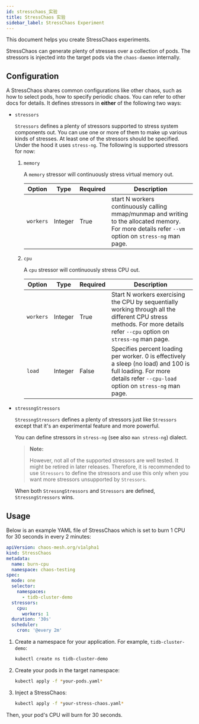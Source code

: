 ```yaml
---
id: stresschaos_实验
title: StressChaos 实验
sidebar_label: StressChaos Experiment
---
```


This document helps you create StressChaos experiments.

StressChaos can generate plenty of stresses over a collection of pods. The stressors is injected into the target pods via the `chaos-daemon` internally.

## Configuration

A StressChaos shares common configurations like other chaos, such as how to select pods, how to specify periodic chaos. You can refer to other docs for details. It defines stressors in **either** of the following two ways:

- `stressors`

  `Stressors` defines a plenty of stressors supported to stress system components out. You can use one or more of them to make up various kinds of stresses. At least one of the stressors should be specified. Under the hood it uses `stress-ng`. The following is supported stressors for now:

  1. `memory`

     A `memory` stressor will continuously stress virtual memory out.

     | Option    | Type    | Required | Description                                                                                                                                         |
     | --------- | ------- | -------- | --------------------------------------------------------------------------------------------------------------------------------------------------- |
     | `workers` | Integer | True     | start N workers continuously calling mmap/munmap and writing to the allocated memory. For more details refer `--vm` option on `stress-ng` man page. |

  2. `cpu`

     A `cpu` stressor will continuously stress CPU out.

     | Option    | Type    | Required | Description                                                                                                                                                                      |
     | --------- | ------- | -------- | -------------------------------------------------------------------------------------------------------------------------------------------------------------------------------- |
     | `workers` | Integer | True     | Start  N  workers  exercising  the  CPU  by  sequentially  working  through all the different CPU stress methods. For more details refer `--cpu` option on `stress-ng` man page. |
     | `load`    | Integer | False    | Specifies percent loading per worker. 0 is effectively a sleep (no load) and 100 is full loading. For more details refer `--cpu-load` option on `stress-ng` man page.            |

- `stressngStressors`

  `StressngStressors` defines a plenty of stressors just like `Stressors` except that it's an experimental feature and more powerful.

  You can define stressors in `stress-ng` (see also `man stress-ng`) dialect.

  > **Note:**
  > 
  > However, not all of the supported stressors are well tested. It might be retired in later releases. Therefore, it is recommended to use `Stressors` to define the stressors and use this only when you want more stressors unsupported by `Stressors`.

  When both `StressngStressors` and `Stressors` are defined, `StressngStressors` wins.

## Usage

Below is an example YAML file of StressChaos which is set to burn 1 CPU for 30 seconds in every 2 minutes:

```yaml
apiVersion: chaos-mesh.org/v1alpha1
kind: StressChaos
metadata:
  name: burn-cpu
  namespace: chaos-testing
spec:
  mode: one
  selector:
    namespaces:
      - tidb-cluster-demo
  stressors:
    cpu:
      workers: 1
  duration: '30s'
  scheduler:
    cron: '@every 2m'
```

1. Create a namespace for your application. For example, `tidb-cluster-demo`:

   ```bash
   kubectl create ns tidb-cluster-demo
   ```

2. Create your pods in the target namespace:

   ```bash
   kubectl apply -f *your-pods.yaml*
   ```

3. Inject a StressChaos:

   ```bash
   kubectl apply -f *your-stress-chaos.yaml*
   ```

Then, your pod's CPU will burn for 30 seconds.
